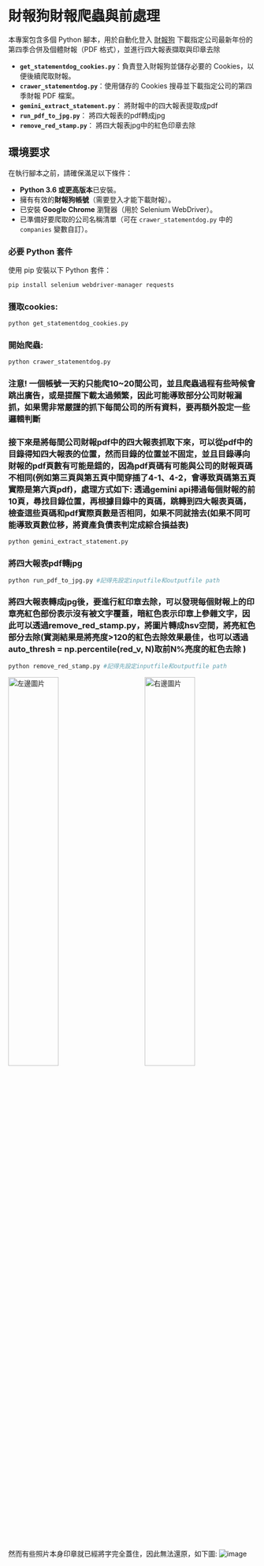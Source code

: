 # 財報狗財報爬蟲與前處理

本專案包含多個 Python 腳本，用於自動化登入 [財報狗](https://statementdog.com/) 下載指定公司最新年份的第四季合併及個體財報（PDF 格式），並進行四大報表擷取與印章去除

- **`get_statementdog_cookies.py`**：負責登入財報狗並儲存必要的 Cookies，以便後續爬取財報。
- **`crawer_statementdog.py`**：使用儲存的 Cookies 搜尋並下載指定公司的第四季財報 PDF 檔案。
- **`gemini_extract_statement.py`**： 將財報中的四大報表提取成pdf
- **`run_pdf_to_jpg.py`**： 將四大報表的pdf轉成jpg
- **`remove_red_stamp.py`**： 將四大報表jpg中的紅色印章去除

## 環境要求

在執行腳本之前，請確保滿足以下條件：

- **Python 3.6 或更高版本**已安裝。
- 擁有有效的**財報狗帳號**（需要登入才能下載財報）。
- 已安裝 **Google Chrome** 瀏覽器（用於 Selenium WebDriver）。
- 已準備好要爬取的公司名稱清單（可在 `crawer_statementdog.py` 中的 `companies` 變數自訂）。

### 必要 Python 套件

使用 pip 安裝以下 Python 套件：

```bash
pip install selenium webdriver-manager requests
```

### 獲取cookies:
```bash
python get_statementdog_cookies.py
```
### 開始爬蟲:
```bash
python crawer_statementdog.py
```
### 注意! 一個帳號一天約只能爬10~20間公司，並且爬蟲過程有些時候會跳出廣告，或是提醒下載太過頻繁，因此可能導致部分公司財報漏抓，如果需非常嚴謹的抓下每間公司的所有資料，要再額外設定一些邏輯判斷


### 接下來是將每間公司財報pdf中的四大報表抓取下來，可以從pdf中的目錄得知四大報表的位置，然而目錄的位置並不固定，並且目錄導向財報的pdf頁數有可能是錯的，因為pdf頁碼有可能與公司的財報頁碼不相同(例如第三頁與第五頁中間穿插了4-1、4-2，會導致頁碼第五頁實際是第六頁pdf)，處理方式如下: 透過gemini api掃過每個財報的前10頁，尋找目錄位置，再根據目錄中的頁碼，跳轉到四大報表頁碼，檢查這些頁碼和pdf實際頁數是否相同，如果不同就捨去(如果不同可能導致頁數位移，將資產負債表判定成綜合損益表)
```bash
python gemini_extract_statement.py
```
### 將四大報表pdf轉jpg
```bash
python run_pdf_to_jpg.py #記得先設定inputfile和outputfile path
```

### 將四大報表轉成jpg後，要進行紅印章去除，可以發現每個財報上的印章亮紅色部份表示沒有被文字覆蓋，暗紅色表示印章上參雜文字，因此可以透過remove_red_stamp.py，將圖片轉成hsv空間，將亮紅色部分去除(實測結果是將亮度>120的紅色去除效果最佳，也可以透過auto_thresh = np.percentile(red_v, N)取前N%亮度的紅色去除 )
```bash
python remove_red_stamp.py #記得先設定inputfile和outputfile path
```
<div style="overflow: hidden;">
  <img src="https://github.com/user-attachments/assets/f68b39c1-6cd7-4929-b50e-a63ef158704d" style="float: left; width: 45%; margin-right: 5%;" alt="左邊圖片">
  <img src="https://github.com/user-attachments/assets/2cc05b37-a1b1-4d16-916c-1cebbb923a23" style="float: right; width: 45%;" alt="右邊圖片">
</div>

然而有些照片本身印章就已經將字完全蓋住，因此無法還原，如下圖:
![image](https://github.com/user-attachments/assets/7a4a10dc-4199-455a-9830-b277043344a9)


